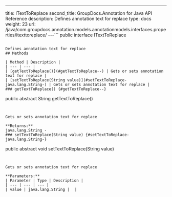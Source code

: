 ---
title: ITextToReplace
second_title: GroupDocs.Annotation for Java API Reference
description: Defines annotation text for replace
type: docs
weight: 23
url: /java/com.groupdocs.annotation.models.annotationmodels.interfaces.properties/itexttoreplace/
---```
public interface ITextToReplace
```

Defines annotation text for replace
## Methods

| Method | Description |
| --- | --- |
| [getTextToReplace()](#getTextToReplace--) | Gets or sets annotation text for replace |
| [setTextToReplace(String value)](#setTextToReplace-java.lang.String-) | Gets or sets annotation text for replace |
### getTextToReplace() {#getTextToReplace--}
```
public abstract String getTextToReplace()
```


Gets or sets annotation text for replace

**Returns:**
java.lang.String - 
### setTextToReplace(String value) {#setTextToReplace-java.lang.String-}
```
public abstract void setTextToReplace(String value)
```


Gets or sets annotation text for replace

**Parameters:**
| Parameter | Type | Description |
| --- | --- | --- |
| value | java.lang.String |  |

